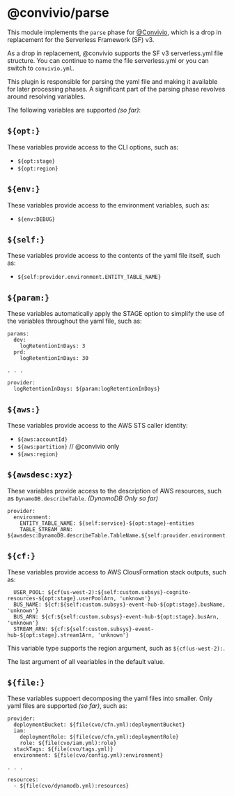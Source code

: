 # @convivio/parse

This module implements the ```parse``` phase for [@Convivio](https://github.com/jgilbert01/convivio), which is a drop in replacement for the Serverless Framework (SF) v3.

As a drop in replacement, @convivio supports the SF v3 serverless.yml file structure. You can continue to name the file serverless.yml or you can switch to `convivio.yml`.

This plugin is responsible for parsing the yaml file and making it available for later processing phases. A significant part of the parsing phase revolves around resolving variables.

The following variables are supported _(so far)_:

## `${opt:}`
These variables provide access to the CLI options, such as:

* `${opt:stage}`
* `${opt:region}`

## `${env:}`
These variables provide access to the environment variables, such as:

* `${env:DEBUG}`

## `${self:}`
These variables provide access to the contents of the yaml file itself, such as:

* `${self:provider.environment.ENTITY_TABLE_NAME}`

## `${param:}`
These variables automatically apply the STAGE option to simplify the use of the variables throughout the yaml file, such as:

```
params:
  dev:
    logRetentionInDays: 3
  prd:
    logRetentionInDays: 30
 
. . .

provider:
  logRetentionInDays: ${param:logRetentionInDays}

```

## `${aws:}`
These variables provide access to the AWS STS caller identity:

* `${aws:accountId}`
* `${aws:partition}` // @convivio only
* `${aws:region}`

## `${awsdesc:xyz}`

These variables provide access to the description of AWS resources, such as `DynamoDB.describeTable`. _(DynamoDB Only so far)_

```
provider:
  environment:
    ENTITY_TABLE_NAME: ${self:service}-${opt:stage}-entities
    TABLE_STREAM_ARN: ${awsdesc:DynamoDB.describeTable.TableName.${self:provider.environment.ENTITY_TABLE_NAME}.Table.LatestStreamArn}
```

## `${cf:}`
These variables provide access to AWS ClousFormation stack outputs, such as:

```
  USER_POOL: ${cf(us-west-2):${self:custom.subsys}-cognito-resources-${opt:stage}.userPoolArn, 'unknown'}
  BUS_NAME: ${cf:${self:custom.subsys}-event-hub-${opt:stage}.busName, 'unknown'}
  BUS_ARN: ${cf:${self:custom.subsys}-event-hub-${opt:stage}.busArn, 'unknown'}
  STREAM_ARN: ${cf:${self:custom.subsys}-event-hub-${opt:stage}.stream1Arn, 'unknown'}
```

This variable type supports the region argument, such as `${cf(us-west-2):`.

The last argument of all veariables in the default value.

## `${file:}`
These variables suppoert decomposing the yaml files into smaller.
Only yaml files are supported _(so far)_, such as:

```
provider:
  deploymentBucket: ${file(cvo/cfn.yml):deploymentBucket}
  iam:
    deploymentRole: ${file(cvo/cfn.yml):deploymentRole}
    role: ${file(cvo/iam.yml):role}
  stackTags: ${file(cvo/tags.yml)}
  environment: ${file(cvo/config.yml):environment}

. . .

resources:
  - ${file(cvo/dynamodb.yml):resources}
```